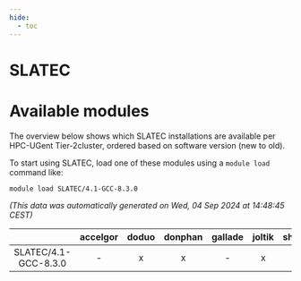 ```yaml
---
hide:
  - toc
---
```


SLATEC
======

# Available modules


The overview below shows which SLATEC installations are available per HPC-UGent Tier-2cluster, ordered based on software version (new to old).

To start using SLATEC, load one of these modules using a `module load` command like:

```shell
module load SLATEC/4.1-GCC-8.3.0
```

*(This data was automatically generated on Wed, 04 Sep 2024 at 14:48:45 CEST)*  

| |accelgor|doduo|donphan|gallade|joltik|shinx|skitty|
| :---: | :---: | :---: | :---: | :---: | :---: | :---: | :---: |
|SLATEC/4.1-GCC-8.3.0|-|x|x|-|x|-|x|
